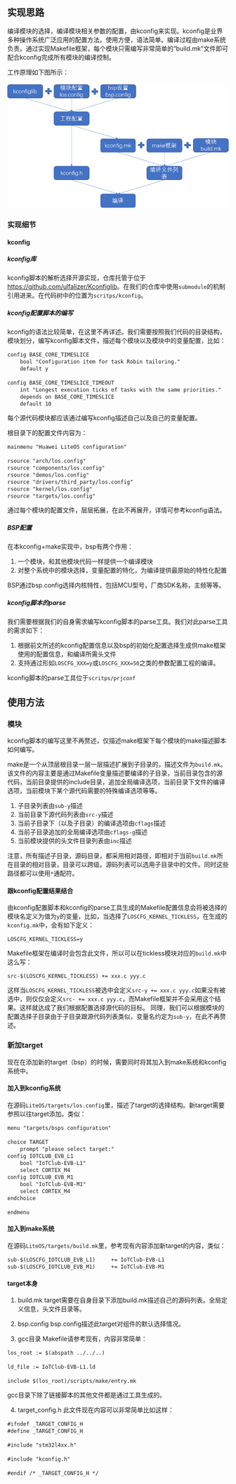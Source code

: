 ## 实现思路
编译模块的选择，编译模块相关参数的配置，由kconfig来实现。kconfig是业界多种操作系统广泛应用的配置方法。使用方便，语法简单。编译过程由make系统负责。通过实现Makefile框架，每个模块只需编写非常简单的“build.mk”文件即可配合kconfig完成所有模块的编译控制。

工作原理如下图所示：

![](./figures/kconfig-make-framework.png)

### 实现细节
#### kconfig
##### kconfig库
kconfig脚本的解析选择开源实现，仓库托管于位于<https://github.com/ulfalizer/Kconfiglib>。在我们的仓库中使用`submodule`的机制引用进来。在代码树中的位置为`scritps/kconfig`。

##### kconfig配置脚本的编写
kconfig的语法比较简单，在这里不再详述。我们需要按照我们代码的目录结构，模块划分，编写kconfig脚本文件，描述每个模块以及模块中的变量配置，比如：

```
config BASE_CORE_TIMESLICE
    bool "Configuration item for task Robin tailoring."
    default y

config BASE_CORE_TIMESLICE_TIMEOUT
    int "Longest execution ticks of tasks with the same priorities."
    depends on BASE_CORE_TIMESLICE
    default 10
```

每个源代码模块都应该通过编写kconfig描述自己以及自己的变量配置。

根目录下的配置文件内容为：

```
mainmenu "Huawei LiteOS configuration"

rsource "arch/los.config"
rsource "components/los.config"
rsource "demos/los.config"
rsource "drivers/third_party/los.config"
rsource "kernel/los.config"
rsource "targets/los.config"
```

通过每个模块的配置文件，层层拓展，在此不再展开，详情可参考kconfig语法。

##### BSP配置
在本kconfig+make实现中，bsp有两个作用：
1. 一个模块，和其他模块代码一样提供一个编译模块
2. 对整个系统中的模块选择，变量配置的特化，为编译提供最原始的特性化配置

BSP通过bsp.config选择内核特性，包括MCU型号，厂商SDK名称，主频等等。

##### kconfig脚本的parse
我们需要根据我们的自身需求编写kconfig脚本的parse工具。我们对此parse工具的需求如下：
1. 根据前文所述的kconfig配置信息以及bsp的初始化配置选择生成供make框架使用的配置信息，和编译所需头文件
2. 支持通过形如`LOSCFG_XXX=y`或`LOSCFG_XXX=50`之类的参数配置工程的编译。

kconfig脚本的parse工具位于`scritps/prjconf`

## 使用方法
### 模块
kconfig脚本的编写这里不再赘述，仅描述make框架下每个模块的make描述脚本如何编写。

make是一个从顶层根目录一层一层描述扩展到子目录的，描述文件为`build.mk`。该文件的内容主要是通过Makefile变量描述要编译的子目录，当前目录包含的源代码，当前目录提供的include目录，追加全局编译选项，当前目录下文件的编译选项，当前模块下某个源代码需要的特殊编译选项等等。
1. 子目录列表由`sub-y`描述
2. 当前目录下源代码列表由`src-y`描述
3. 当前子目录下（以及子目录）的编译选项由`cflags`描述
4. 当前子目录追加的全局编译选项由`cflags-g`描述
5. 当前模块提供的头文件目录列表由`inc`描述

注意，所有描述子目录，源码目录，都采用相对路径，即相对于当前`build.mk`所在目录的相对目录，目录可以跨级。源码列表可以选用子目录中的文件。同时这些路径都可以使用`*`通配符。

#### 跟kconfig配置结果结合
由kconfig配置脚本和kconfig的parse工具生成的Makefile配置信息会将被选择的模块名定义为值为`y`的变量，比如，当选择了`LOSCFG_KERNEL_TICKLESS`，在生成的`kconfig.mk`中，会有如下定义：
```
LOSCFG_KERNEL_TICKLESS=y
```
Makefile框架在编译时会包含此文件，所以可以在tickless模块对应的`build.mk`中这么写：
```
src-$(LOSCFG_KERNEL_TICKLESS) += xxx.c yyy.c
```
这样当`LOSCFG_KERNEL_TICKLESS`被选中会定义`src-y += xxx.c yyy.c`如果没有被选中，则仅仅会定义`src- += xxx.c yyy.c`，而Makefile框架并不会采用这个结果。这样就达成了我们根据配置选择源代码的目标。
同理，我们可以根据模块的配置选择子目录由于子目录跟源代码列表类似，变量名约定为`sub-y`，在此不再赘述。

### 新加target

现在在添加新的target（bsp）的时候，需要同时将其加入到make系统和kconfig系统中。

#### 加入到kconfig系统
在源码`LiteOS/targets/los.config`里，描述了target的选择结构。新target需要参照以往target添加。类似：
```
menu "targets/bsps configuration"

choice TARGET
    prompt "please select target:"
config IOTCLUB_EVB_L1
    bool "IoTClub-EVB-L1"
    select CORTEX_M4
config IOTCLUB_EVB_M1
    bool "IoTClub-EVB-M1"
    select CORTEX_M4
endchoice
    
endmenu
```
#### 加入到make系统
在源码`LiteOS/targets/build.mk`里，参考现有内容添加新target的内容，类似：
```
sub-$(LOSCFG_IOTCLUB_EVB_L1)     += IoTClub-EVB-L1
sub-$(LOSCFG_IOTCLUB_EVB_M1)     += IoTClub-EVB-M1
```
#### target本身
1. build.mk
target需要在自身目录下添加build.mk描述自己的源码列表。全局定义信息，头文件目录等。
2. bsp.config
bsp.config描述此target对组件的默认选择情况。

3. gcc目录
Makefile请参考现有，内容非常简单：
```
los_root := $(abspath ../../..)

ld_file := IoTClub-EVB-L1.ld

include $(los_root)/scripts/make/entry.mk
```
gcc目录下除了链接脚本的其他文件都是通过工具生成的。

4. target_config.h
此文件现在内容可以非常简单比如这样：
```
#ifndef _TARGET_CONFIG_H
#define _TARGET_CONFIG_H

#include "stm32l4xx.h"

#include "kconfig.h"

#endif /* _TARGET_CONFIG_H */
```
